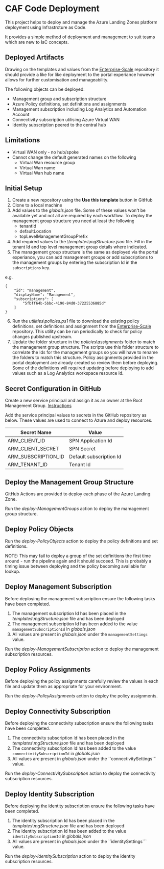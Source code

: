 # CAF Code Deployment

This project helps to deploy and manage the Azure Landing Zones platform deployment using Infrastrcture as Code.

It provides a simple method of deployment and management to suit teams which are new to IaC concepts.

## Deployed Artifacts

Drawing on the templates and values from the [Enterprise-Scale](https://github.com/Azure/Enterprise-Scale) repository it should provide a like for like deployment to the portal experiance however allows for further customisation and manageability.

The following objects can be deployed:
- Management group and subscription structure
- Azure Policy definitions, set definitions and assignments
- Management subscription including Log Analytics and Automation Account
- Connectivity subscription utilising Azure Virtual WAN
- Identity subscription peered to the central hub

## Limitations

- Virtual WAN only - no hub/spoke
- Cannot change the default generated names on the following
    - Virtual Wan resource group
    - Virtual Wan name
    - Virtual Wan hub name 

## Initial Setup

1. Create a new repository using the **Use this template** button in GitHub
2. Clone to a local machine
3. Add values to the *globals.json* file. Some of these values won't be available yet and not all are required by each workflow. To deploy the management group structure you need at least the following
    - tenantId
    - defaultLocation
    - topLevelManagementGroupPrefix
4. Add required values to the *\templates\mgStructure.json* file. Fill in the tenant Id and top level management group details where indicated.
5. The management group structure is the same as deployed via the portal experiance, you can add management groups or add subscriptions to the management groups by entering the subscription Id in the ```subscriptions``` key.

e.g.
```
{
    "id": "management",
    "displayName": "Management",
    "subscriptions": [
        "5fbff64b-5bbc-4190-84d0-37225536885d"
    ]
}
```
6. Run the *utilities\policies.ps1* file to download the existing policy definitions, set definitions and assignment from the [Enterprise-Scale](https://github.com/Azure/Enterprise-Scale) repository. This utility can be run periodically to check for policy changes published upstream.
7. Update the folder structure in the *policies\assignments* folder to match the management group structure. The scripts use this folder structure to correlate the Ids for the management groups so you will have to rename the folders to match this structure. Policy assignments provided in the portal deployment are already created so review them before deploying. Some of the definitions will required updating before deploying to add values such as a Log Analytics workspace resource Id. 

## Secret Configuration in GitHub

Create a new service principal and assign it as an owner at the Root Management Group. [Instructions](https://github.com/Azure/Enterprise-Scale/blob/main/docs/EnterpriseScale-Setup-azure.md#2-grant-access-to-user-andor-service-principal-at-root-scope--to-deploy-enterprise-scale-reference-implementation)

Add the service principal values to secrets in the GitHub repository as below. These values are used to connect to Azure and deploy resources.

|Secret Name| Value|
|---|---|
|ARM_CLIENT_ID | SPN Application Id|
|ARM_CLIENT_SECRET |  SPN Secret|
|ARM_SUBSCRIPTION_ID  | Default subscription Id |
|ARM_TENANT_ID  | Tenant Id |

## Deploy the Management Group Structure

GitHub Actions are provided to deploy each phase of the Azure Landing Zone.

Run the *deploy-ManagementGroups* action to deploy the mamagement group structure.

## Deploy Policy Objects

Run the *deploy-PolicyObjects* action to deploy the policy definitions and set definitions.

NOTE: This may fail to deploy a group of the set definitions the first time around - run the pipeline again and it should succeed. This is probably a timing issue between deploying and the policy becoming available for lookup.

## Deploy Management Subscription

Before deploying the management subscription ensure the following tasks have been completed.
1. The management subscription Id has been placed in the *templates\mgStructure.json* file and has been deployed
2. The management subscription Id has been added to the value ```managementSubscriptionId``` in *globals.json*
3. All values are present in *globals.json* under the ```managementSettings``` value.

Run the *deploy-ManagementSubscription* action to deploy the management subscription resources.

## Deploy Policy Assignments

Before deploying the policy assignments carefully review the values in each file and update them as appropriate for your environment.

Run the *deploy-PolicyAssignments* action to deploy the policy assignments.

## Deploy Connectivity Subscription

Before deploying the connectivity subscription ensure the following tasks have been completed.
1. The connectivity subscription Id has been placed in the *templates\mgStructure.json* file and has been deployed
2. The connectivity subscription Id has been added to the value ```connectivitySubscriptionId``` in *globals.json*
3. All values are present in *globals.json* under the ``connectivitySettings``` value.

Run the *deploy-ConnectivitySubscription* action to deploy the connectivity subscription resources.

## Deploy Identity Subscription

Before deploying the identity subscription ensure the following tasks have been completed.
1. The identity subscription Id has been placed in the *templates\mgStructure.json* file and has been deployed
2. The identity subscription Id has been added to the value ```identitySubscriptionId``` in *globals.json*
3. All values are present in *globals.json* under the ``identitySettings``` value.

Run the *deploy-IdentitySubscription* action to deploy the identity subscription resources.
